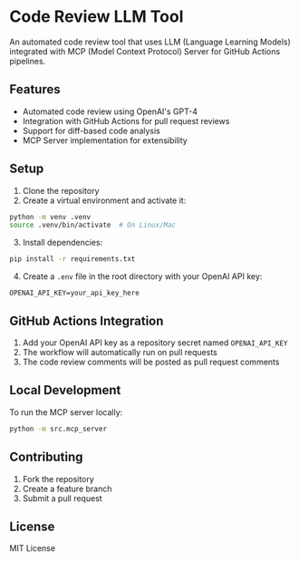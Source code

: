 # Code Review LLM Tool

An automated code review tool that uses LLM (Language Learning Models) integrated with MCP (Model Context Protocol) Server for GitHub Actions pipelines.

## Features

- Automated code review using OpenAI's GPT-4
- Integration with GitHub Actions for pull request reviews
- Support for diff-based code analysis
- MCP Server implementation for extensibility

## Setup

1. Clone the repository
2. Create a virtual environment and activate it:
```bash
python -m venv .venv
source .venv/bin/activate  # On Linux/Mac
```

3. Install dependencies:
```bash
pip install -r requirements.txt
```

4. Create a `.env` file in the root directory with your OpenAI API key:
```
OPENAI_API_KEY=your_api_key_here
```

## GitHub Actions Integration

1. Add your OpenAI API key as a repository secret named `OPENAI_API_KEY`
2. The workflow will automatically run on pull requests
3. The code review comments will be posted as pull request comments

## Local Development

To run the MCP server locally:

```bash
python -m src.mcp_server
```

## Contributing

1. Fork the repository
2. Create a feature branch
3. Submit a pull request

## License

MIT License